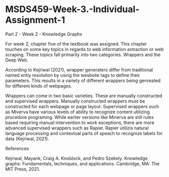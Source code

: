 # MSDS459-Week-3.-Individual-Assignment-1

Part 2 - Week 2 - Knowledge Graphs

For week 2, chapter five of the textbook was assigned. This chapter touches on some key topics in regards to web information extraction or web scraping.  These topics fall primarily into two categories.  Wrappers and the Deep Web.

According to Kejriwal (2021), wrapper generaters differ from traditional named entiy resolution by using the wesbsite tags to define their parameters.  This results in a variety of different wrappers being genreated for different kinds of webpages.  

Wrappers can come in two basic varieties.  These are manually constructed and supervised wrappers.  Manually constructed wrappers must be constructed for each webpage or page layout.  Supervised wrappers such as Miverva have various levels of ability to recognize content utilizing procedure programing.  While earlier versions like Minerva are still rules based requiring manual intervention to work exceptions, there are more advanced supervised wrappers such as Rapier.  Rapier utilizis natural language processing and contextual parts of speach to recognize labels for data (Kejriwal, 2021).


References

Kejriwal, Mayank, Craig A. Knoblock, and Pedro Szekely. Knowledge graphs: Fundamentals, techniques, and applications. Cambridge, MA: The MIT Press, 2021.
